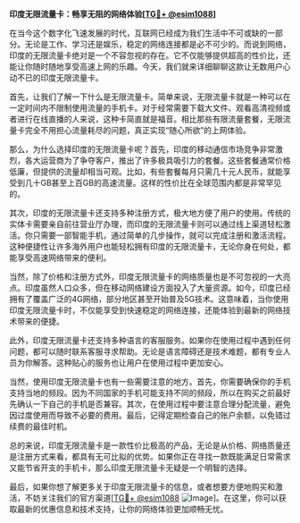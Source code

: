 **印度无限流量卡：畅享无阻的网络体验[[TG💪+ @esim1088](https://t.me/s/esim1088)]**

在当今这个数字化飞速发展的时代，互联网已经成为我们生活中不可或缺的一部分。无论是工作、学习还是娱乐，稳定的网络连接都是必不可少的。而说到网络，印度的无限流量卡绝对是一个不容忽视的存在。它不仅能够提供超高的性价比，还能让你随时随地享受高速上网的乐趣。今天，我们就来详细聊聊这款让无数用户心动不已的印度无限流量卡。

首先，让我们了解一下什么是无限流量卡。简单来说，无限流量卡就是一种可以在一定时间内不限制使用流量的手机卡。对于经常需要下载大文件、观看高清视频或者进行在线直播的人来说，这种卡简直就是福音。相比那些有限流量套餐，无限流量卡完全不用担心流量耗尽的问题，真正实现“随心所欲”的上网体验。

那么，为什么选择印度的无限流量卡呢？首先，印度的移动通信市场竞争非常激烈，各大运营商为了争夺客户，推出了许多极具吸引力的套餐。这些套餐通常价格低廉，但提供的流量却相当可观。比如，有些套餐每月只需几十元人民币，就能享受到几十GB甚至上百GB的高速流量。这样的性价比在全球范围内都是非常罕见的。

其次，印度的无限流量卡还支持多种注册方式，极大地方便了用户的使用。传统的实体卡需要亲自前往营业厅办理，而印度的无限流量卡则可以通过线上渠道轻松激活。你只需要一部智能手机，通过简单的几步操作，就可以完成注册和激活流程。这种便捷性让许多海外用户也能轻松拥有印度的无限流量卡，无论你身在何处，都能享受高速网络带来的便利。

当然，除了价格和注册方式外，印度无限流量卡的网络质量也是不可忽视的一大亮点。印度虽然人口众多，但在移动网络建设方面投入了大量资源。如今，印度已经拥有了覆盖广泛的4G网络，部分地区甚至开始普及5G技术。这意味着，当你使用印度无限流量卡时，不仅能享受到快速稳定的网络连接，还能体验到最新的网络技术带来的便捷。

此外，印度无限流量卡还支持多种语言的客服服务。如果你在使用过程中遇到任何问题，都可以随时联系客服寻求帮助。无论是语言障碍还是技术难题，都有专业人员为你解答。这种贴心的服务也让用户在使用过程中更加安心。

当然，使用印度无限流量卡也有一些需要注意的地方。首先，你需要确保你的手机支持当地的频段。因为不同国家的手机可能支持不同的频段，所以在购买之前最好先确认一下自己的手机是否兼容。其次，在使用过程中要注意合理分配流量，避免因过度使用而导致不必要的费用。最后，记得定期检查自己的账户余额，以免错过续费的最佳时机。

总的来说，印度无限流量卡是一款性价比极高的产品，无论是从价格、网络质量还是注册方式来看，都具有无可比拟的优势。如果你正在寻找一款既能满足日常需求又能节省开支的手机卡，那么印度无限流量卡无疑是一个明智的选择。

最后，如果你想了解更多关于印度无限流量卡的信息，或者想要方便地购买和激活，不妨关注我们的官方渠道[[TG💪+ @esim1088](https://t.me/s/esim1088) ![Image](https://i.postimg.cc/4NQfJmqS/Snipaste-2025-05-13-00-14-12.png)]。在这里，你可以获取最新的优惠信息和技术支持，让你的网络体验更加顺畅无忧。